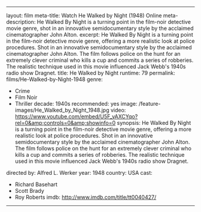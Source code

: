 ---

layout: film
meta-title: Watch He Walked by Night (1948) Online
meta-description: He Walked By Night is a turning point in the film-noir detective movie genre, shot in an innovative semidocumentary style by the acclaimed cinematographer John Alton.
excerpt: He Walked By Night is a turning point in the film-noir detective movie genre, offering a more realistic look at police procedures. Shot in an innovative semidocumentary style by the acclaimed cinematographer John Alton. The film follows police on the hunt for an extremely clever criminal who kills a cup and commits a series of robberies. The realistic technique used in this movie influenced Jack Webb's 1940s radio show Dragnet.
title: He Walked by Night
runtime: 79
permalink: films/He-Walked-by-Night-1948
genre:
- Crime
- Film Noir
- Thriller
decade: 1940s
recommended: yes
image: /feature-images/He_Walked_by_Night_1948.jpg
video: https://www.youtube.com/embed/U5F_yAXCYqo?rel=0&amp;controls=0&amp;showinfo=0
synopsis: He Walked By Night is a turning point in the film-noir detective movie genre, offering a more realistic look at police procedures. Shot in an innovative semidocumentary style by the acclaimed cinematographer John Alton. The film follows police on the hunt for an extremely clever criminal who kills a cup and commits a series of robberies. The realistic technique used in this movie influenced Jack Webb's 1940s radio show Dragnet.

directed by: Alfred L. Werker
year: 1948
country: USA
cast:
- Richard Basehart
- Scott Brady
- Roy Roberts
imdb: http://www.imdb.com/title/tt0040427/

---